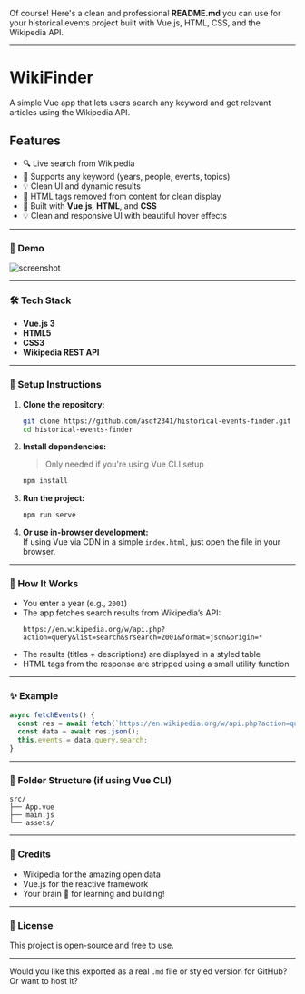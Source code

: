 Of course! Here's a clean and professional **README.md** you can use for your historical events project built with Vue.js, HTML, CSS, and the Wikipedia API.

---

# WikiFinder

A simple Vue app that lets users search any keyword and get relevant articles using the Wikipedia API.

## Features
- 🔍 Live search from Wikipedia
- 🧠 Supports any keyword (years, people, events, topics)
- 💡 Clean UI and dynamic results
- 🧠 HTML tags removed from content for clean display
- 🧪 Built with **Vue.js**, **HTML**, and **CSS**
- 💡 Clean and responsive UI with beautiful hover effects

---

### 📸 Demo

![screenshot](./screenshot.png) <!-- Optional: Add a real screenshot here -->

---

### 🛠️ Tech Stack

- **Vue.js 3**
- **HTML5**
- **CSS3**
- **Wikipedia REST API**

---

### 🔧 Setup Instructions

1. **Clone the repository:**
   ```bash
   git clone https://github.com/asdf2341/historical-events-finder.git
   cd historical-events-finder
   ```

2. **Install dependencies:**
   > Only needed if you're using Vue CLI setup  
   ```bash
   npm install
   ```

3. **Run the project:**
   ```bash
   npm run serve
   ```

4. **Or use in-browser development:**  
   If using Vue via CDN in a simple `index.html`, just open the file in your browser.

---

### 🧠 How It Works

- You enter a year (e.g., `2001`)
- The app fetches search results from Wikipedia’s API:
  ```
  https://en.wikipedia.org/w/api.php?action=query&list=search&srsearch=2001&format=json&origin=*
  ```
- The results (titles + descriptions) are displayed in a styled table
- HTML tags from the response are stripped using a small utility function

---

### ✨ Example

```js
async fetchEvents() {
  const res = await fetch(`https://en.wikipedia.org/w/api.php?action=query&list=search&srsearch=${this.years}&format=json&origin=*`);
  const data = await res.json();
  this.events = data.query.search;
}
```

---

### 📁 Folder Structure (if using Vue CLI)

```
src/
├── App.vue
├── main.js
└── assets/
```

---

### 🙌 Credits

- Wikipedia for the amazing open data
- Vue.js for the reactive framework
- Your brain 🧠 for learning and building!

---

### 📃 License

This project is open-source and free to use.

---

Would you like this exported as a real `.md` file or styled version for GitHub? Or want to host it?
